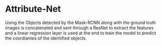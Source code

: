 # Attribute-Net
Using the Objects detected by the Mask-RCNN along with the ground truth images is concatenated and sent through a ResNet to extract the features and a linear regression layer is used at the end to train the model to predict the coordiantes of the identified objects.    
